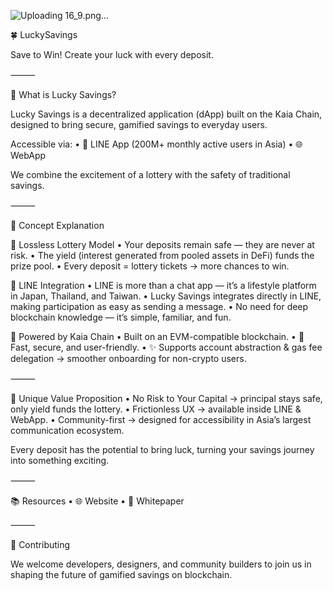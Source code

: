 
![Uploading 16_9.png…]()

🍀 LuckySavings

Save to Win!
Create your luck with every deposit.

⸻

🌟 What is Lucky Savings?

Lucky Savings is a decentralized application (dApp) built on the Kaia Chain, designed to bring secure, gamified savings to everyday users.

Accessible via:
	•	📱 LINE App (200M+ monthly active users in Asia)
	•	🌐 WebApp

We combine the excitement of a lottery with the safety of traditional savings.

⸻

🎲 Concept Explanation

🔹 Lossless Lottery Model
	•	Your deposits remain safe — they are never at risk.
	•	The yield (interest generated from pooled assets in DeFi) funds the prize pool.
	•	Every deposit = lottery tickets → more chances to win.

🔹 LINE Integration
	•	LINE is more than a chat app — it’s a lifestyle platform in Japan, Thailand, and Taiwan.
	•	Lucky Savings integrates directly in LINE, making participation as easy as sending a message.
	•	No need for deep blockchain knowledge — it’s simple, familiar, and fun.

🔹 Powered by Kaia Chain
	•	Built on an EVM-compatible blockchain.
	•	🚀 Fast, secure, and user-friendly.
	•	✨ Supports account abstraction & gas fee delegation → smoother onboarding for non-crypto users.

⸻

💎 Unique Value Proposition
	•	No Risk to Your Capital → principal stays safe, only yield funds the lottery.
	•	Frictionless UX → available inside LINE & WebApp.
	•	Community-first → designed for accessibility in Asia’s largest communication ecosystem.

Every deposit has the potential to bring luck, turning your savings journey into something exciting.

⸻

📚 Resources
	•	🌐 Website
	•	📖 Whitepaper

⸻

🤝 Contributing

We welcome developers, designers, and community builders to join us in shaping the future of gamified savings on blockchain.

